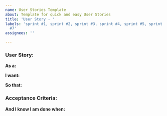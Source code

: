```yaml
---
name: User Stories Template
about: Template for quick and easy User Stories
title: 'User Story - '
labels: 'sprint #1, sprint #2, sprint #3, sprint #4, sprint #5, sprint #6, sprint
  #7'
assignees: ''

---
```


### User Story:
**As a:**

**I want:**

**So that:**

### Acceptance Criteria:
**And I know I am done when:**
